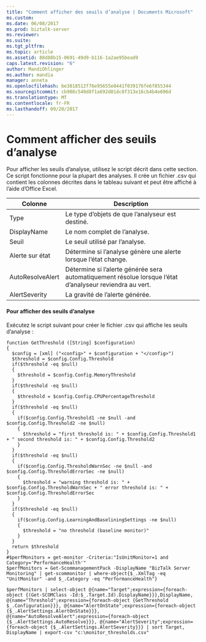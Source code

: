 ```yaml
---
title: "Comment afficher des seuils d’analyse | Documents Microsoft"
ms.custom: 
ms.date: 06/08/2017
ms.prod: biztalk-server
ms.reviewer: 
ms.suite: 
ms.tgt_pltfrm: 
ms.topic: article
ms.assetid: 88d88b15-0691-49d9-b116-1a2ae95bead9
caps.latest.revision: "6"
author: MandiOhlinger
ms.author: mandia
manager: anneta
ms.openlocfilehash: be3818512f76e95655e0441f039176fe6f855344
ms.sourcegitcommit: cb908c540d8f1a692d01dc8f313e16cb4b4e696d
ms.translationtype: MT
ms.contentlocale: fr-FR
ms.lasthandoff: 09/20/2017
---
```

# <a name="how-to-display-monitor-thresholds"></a>Comment afficher des seuils d’analyse
Pour afficher les seuils d’analyse, utilisez le script décrit dans cette section. Ce script fonctionne pour la plupart des analyses. Il crée un fichier .csv qui contient les colonnes décrites dans le tableau suivant et peut être affiché à l’aide d’Office Excel.  
  
|Colonne|Description|  
|------------|-----------------|  
|Type|Le type d’objets de que l’analyseur est destiné.|  
|DisplayName|Le nom complet de l’analyse.|  
|Seuil|Le seuil utilisé par l’analyse.|  
|Alerte sur état|Détermine si l’analyse génère une alerte lorsque l’état change.|  
|AutoResolveAlert|Détermine si l’alerte générée sera automatiquement résolue lorsque l’état d’analyseur reviendra au vert.|  
|AlertSeverity|La gravité de l’alerte générée.|  
  
#### <a name="to-display-monitor-thresholds"></a>Pour afficher des seuils d’analyse  
 Exécutez le script suivant pour créer le fichier .csv qui affiche les seuils d’analyse :  
  
```  
function GetThreshold ([String] $configuration)   
{   
  $config = [xml] ("<config>" + $configuration + "</config>")   
  $threshold = $config.Config.Threshold   
  if($threshold -eq $null)   
  {   
    $threshold = $config.Config.MemoryThreshold   
  }   
  if($threshold -eq $null)   
  {   
    $threshold = $config.Config.CPUPercentageThreshold   
  }   
  if($threshold -eq $null)   
  {   
    if($config.Config.Threshold1 -ne $null -and $config.Config.Threshold2 -ne $null)   
    {   
      $threshold = "first threshold is: " + $config.Config.Threshold1 + " second threshold is: " + $config.Config.Threshold2   
    }   
  }   
  if($threshold -eq $null)   
  {   
    if($config.Config.ThresholdWarnSec -ne $null -and $config.Config.ThresholdErrorSec -ne $null)   
    {   
      $threshold = "warning threshold is: " + $config.Config.ThresholdWarnSec + " error threshold is: " + $config.Config.ThresholdErrorSec   
    }   
  }   
  if($threshold -eq $null)   
  {   
    if($config.Config.LearningAndBaseliningSettings -ne $null)   
    {   
      $threshold = "no threshold (baseline monitor)"   
    }   
  }   
  return $threshold   
}   
#$perfMonitors = get-monitor -Criteria:"IsUnitMonitor=1 and Category='PerformanceHealth'"   
$perfMonitors = Get-ScommanagementPack -DisplayName "BizTalk Server Monitoring" | get-scommonitor | where-object{$_.XmlTag -eq "UnitMonitor" -and $_.Category -eq "PerformanceHealth"}  
  
$perfMonitors | select-object @{name="Target";expression={foreach-object {(Get-SCOMClass -Id:$_.Target.Id).DisplayName}}},DisplayName, @{name="Threshold";expression={foreach-object {GetThreshold $_.Configuration}}}, @{name="AlertOnState";expression={foreach-object {$_.AlertSettings.AlertOnState}}}, @{name="AutoResolveAlert";expression={foreach-object {$_.AlertSettings.AutoResolve}}}, @{name="AlertSeverity";expression={foreach-object {$_.AlertSettings.AlertSeverity}}} | sort Target, DisplayName | export-csv "c:\monitor_thresholds.csv"  
  
```